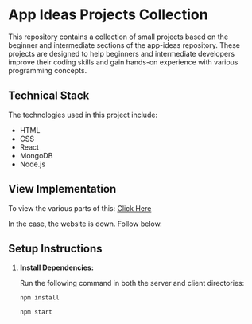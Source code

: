 # App Ideas Projects Collection
This repository contains a collection of small projects based on the beginner and intermediate sections of the app-ideas repository. These projects are designed to help beginners and intermediate developers improve their coding skills and gain hands-on experience with various programming concepts.

## Technical Stack

The technologies used in this project include:

- <i class="icon fab fa-html5"></i> HTML
- <i class="icon fab fa-css3"></i> CSS
- <i class="icon fab fa-react"></i> React
- <i class="icon fab fa-envira"></i> MongoDB
- <i class="icon fab fa-node"></i> Node.js

## View Implementation
To view the various parts of this: <a href="https://tan-june-app-collections.netlify.app/"> Click Here </a>

In the case, the website is down. Follow below.

## Setup Instructions

1. **Install Dependencies:**

   Run the following command in both the server and client directories:

   ```bash
   npm install
   ```
   ```bash
   npm start
   ```
